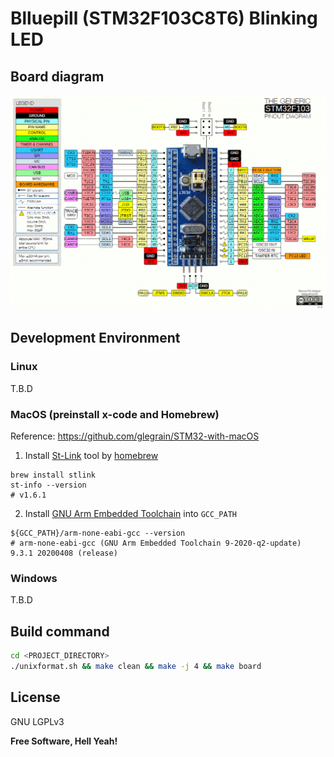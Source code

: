 # Blluepill (STM32F103C8T6) Blinking LED

## Board diagram
![Bluepill Pin Diagram](Images/Bluepill-Pin-Details.png)

## Development Environment

### Linux
T.B.D

### MacOS (preinstall x-code and Homebrew)
Reference: https://github.com/glegrain/STM32-with-macOS

1. Install [St-Link](https://github.com/texane/stlink) tool by [homebrew](https://formulae.brew.sh/formula/stlink)
```
brew install stlink
st-info --version
# v1.6.1
```
2. Install [GNU Arm Embedded Toolchain](https://developer.arm.com/tools-and-software/open-source-software/developer-tools/gnu-toolchain/gnu-rm/downloads) into `GCC_PATH`
```
${GCC_PATH}/arm-none-eabi-gcc --version
# arm-none-eabi-gcc (GNU Arm Embedded Toolchain 9-2020-q2-update) 9.3.1 20200408 (release)
```

### Windows
T.B.D

## Build command
```sh
cd <PROJECT_DIRECTORY>
./unixformat.sh && make clean && make -j 4 && make board
```

License
----

GNU LGPLv3


**Free Software, Hell Yeah!**
